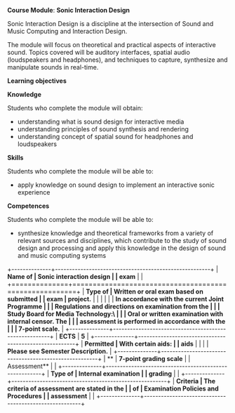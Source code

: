 **Course Module**: **Sonic Interaction Design**

Sonic Interaction Design is a discipline at the intersection of Sound and Music Computing and Interaction Design.

The module will focus on theoretical and practical aspects of interactive sound. Topics covered will be auditory interfaces, spatial audio (loudspeakers and headphones), and techniques to capture, synthesize and manipulate sounds in real-time.

**Learning objectives**

**Knowledge**

Students who complete the module will obtain:

- understanding what is sound design for interactive media
- understanding principles of sound synthesis and rendering
- understanding concept of spatial sound for headphones and
  loudspeakers

**Skills**

Students who complete the module will be able to: 

- apply knowledge on sound design to implement an interactive sonic
  experience

**Competences**

Students who complete the module will be able to:

- synthesize knowledge and theoretical frameworks from a variety of
  relevant sources and disciplines, which contribute to the study of
  sound design and processing and apply this knowledge in the design
  of sound and music computing systems

+--------------+-------------------------------------------------------+
| **Name of    | **Sonic interaction design**                          |
| exam**       |                                                       |
+==============+=======================================================+
| **Type of    | **Written or oral exam** **based on submitted         |
| exam**       | project.**                                            |
|              |                                                       |
|              | **In accordance with the current Joint Programme      |
|              | Regulations and directions on examination from the    |
|              | Study Board for Media Technology:\                    |
|              | Oral or written examination with internal censor. The |
|              | assessment is performed in accordance with the        |
|              | 7-point scale.**                                      |
+--------------+-------------------------------------------------------+
| **ECTS**     | **5**                                                 |
+--------------+-------------------------------------------------------+
| **Permitted  | **With certain aids:**                                |
| aids**       |                                                       |
|              | **Please see Semester Description.**                  |
+--------------+-------------------------------------------------------+
| **           | **7-point grading scale**                             |
| Assessment** |                                                       |
+--------------+-------------------------------------------------------+
| **Type of    | **Internal examination**                              |
| grading**    |                                                       |
+--------------+-------------------------------------------------------+
| **Criteria   | **The criteria of assessment are stated in the        |
| of           | Examination Policies and Procedures**                 |
| assessment** |                                                       |
+--------------+-------------------------------------------------------+
